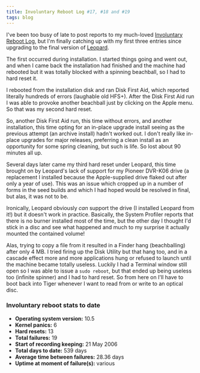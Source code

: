 ```yaml
---
title: Involuntary Reboot Log #17, #18 and #19
tags: blog
---
```


I've been too busy of late to post reports to my much-loved [Involuntary Reboot Log](http://www.wincent.com/a/about/wincent/weblog/archives/involuntary_reboot_log/), but I'm finally catching up with my first three entries since upgrading to the final version of [Leopard](http://www.wincent.com/knowledge-base/Leopard).

The first occurred during installation. I started things going and went out, and when I came back the installation had finished and the machine had rebooted but it was totally blocked with a spinning beachball, so I had to hard reset it.

I rebooted from the installation disk and ran Disk First Aid, which reported literally hundreds of errors (laughable old HFS+). After the Disk First Aid run I was able to provoke another beachball just by clicking on the Apple menu. So that was my second hard reset.

So, another Disk First Aid run, this time without errors, and another installation, this time opting for an in-place upgrade install seeing as the previous attempt (an archive install) hadn't worked out. I don't really like in-place upgrades for major releases, preferring a clean install as an opportunity for some spring cleaning, but such is life. So lost about 90 minutes all up.

Several days later came my third hard reset under Leopard, this time brought on by Leopard's lack of support for my Pioneer DVR-K06 drive (a replacement I installed because the Apple-supplied drive flaked out after only a year of use). This was an issue which cropped up in a number of forms in the seed builds and which I had hoped would be resolved in final, but alas, it was not to be.

Ironically, Leopard obviously *can* support the drive (I installed Leopard from it!) but it doesn't work in practice. Basically, the System Profiler reports that there is no burner installed most of the time, but the other day I thought I'd stick in a disc and see what happened and much to my surprise it actually mounted the contained volume!

Alas, trying to copy a file from it resulted in a Finder hang (beachballing) after only 4 MB. I tried firing up the Disk Utility but that hang too, and in a cascade effect more and more applications hung or refused to launch until the machine became totally useless. Luckily I had a Terminal window still open so I was able to issue a `sudo reboot`, but that ended up being useless too (infinite spinner) and I had to hard reset. So from here on I'll have to boot back into Tiger whenever I want to read from or write to an optical disc.





### Involuntary reboot stats to date

-   **Operating system version:** 10.5
-   **Kernel panics:** 6
-   **Hard resets:** 13
-   **Total failures:** 19
-   **Start of recording keeping:** 21 May 2006
-   **Total days to date:** 539 days
-   **Average time between failures:** 28.36 days
-   **Uptime at moment of failure(s):** various
